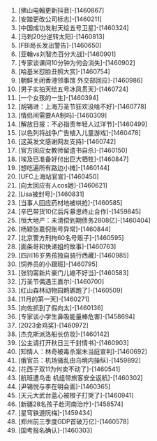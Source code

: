 
1. [佛山电翰更新抖音]-[1460867]
1. [安踏更改公司标志]-[1460211]
1. [中国成功发射天绘五号卫星]-[1460324]
1. [马刺20分逆转太阳]-[1460813]
1. [FBI局长发出警告]-[1460650]
1. [亚翰vs刘智杰百分大战]-[1460901]
1. [专家谈课间10分钟为何会消失]-[1460902]
1. [哈基米怼脸丑照大赏]-[1460754]
1. [朝鲜关闭香港领事馆 外交部回应]-[1460986]
1. [男子实拍天绘五号冰凤贯天]-[1460724]
1. [一个女孩的一生]-[1460394]
1. [胡锡进：上海万圣节狂欢没啥不好]-[1460778]
1. [情侣间需要AA制吗]-[1460309]
1. [解放日报：不必指责年轻人过洋节]-[1460499]
1. [以色列将战争广告植入儿童游戏]-[1460478]
1. [这英发文感谢网友支持]-[1460742]
1. [官方回应女教师留遗书自杀]-[1460150]
1. [埃及已准备好付出巨大牺牲]-[1460847]
1. [想吃遍所有路边小摊]-[1460144]
1. [UFC上海站官宣]-[1460450]
1. [向太回应有人cos她]-[1460621]
1. [Lisa被封号]-[1460831]
1. [当事人回应药材地被哄抢]-[1460585]
1. [辛巴带货10亿后斥慕思终止合作]-[1459845]
1. [恒大地产：未清偿到期债务2808亿]-[1460404]
1. [杨颖张嘉倪账号异常]-[1460844]
1. [北京警方刑拘60名号贩子]-[1460595]
1. [面条哥和快递姐的故事]-[1460763]
1. [四川16岁男孩独自骑行西藏]-[1460985]
1. [饲养员的小跟班]-[1460795]
1. [张钧甯新片豪门儿媳不好当]-[1460583]
1. [万圣节偶遇王嘉尔]-[1460700]
1. [红山森林动物园鹈鹕跑了]-[1460509]
1. [11月的第一天]-[1460271]
1. [向佐抓到了假向太]-[1460136]
1. [专家谈小学生鼻吸能量棒危害]-[1458694]
1. [2023金鸡奖]-[1460972]
1. [杰克斯派洛船长仿妆]-[1460142]
1. [公主请打开秋日三千封情书]-[1460903]
1. [知情人：林奇被毒杀案未当庭宣判]-[1460692]
1. [俄官员：机场骚乱由乌境内操纵]-[1459892]
1. [花西子双11为何卖不动了]-[1460541]
1. [航班遭鸟击 机组带旅客安全返航]-[1460302]
1. [尹锡悦与李在明会面]-[1460365]
1. [天元大武台蓝心被橙子打哭了]-[1460941]
1. [新疆28名孩子赴河南治疗]-[1458574]
1. [星穹铁道阮梅]-[1459434]
1. [郑州前三季度GDP首破万亿]-[1460578]
1. [国考报名确认]-[1460303]